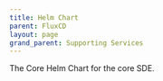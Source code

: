```yaml
---
title: Helm Chart
parent: FluxCD
layout: page
grand_parent: Supporting Services
---
```


The Core Helm Chart for the core SDE. 
